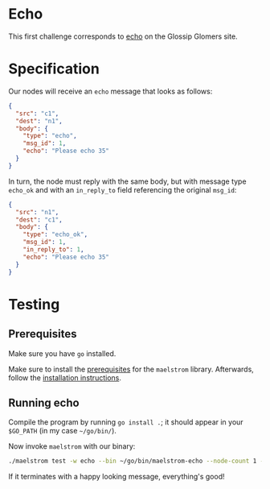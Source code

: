 # Echo

This first challenge corresponds to [echo](https://fly.io/dist-sys/1/) on the
Glossip Glomers site.

# Specification

Our nodes will receive an `echo` message that looks as follows:

```json
{
  "src": "c1",
  "dest": "n1",
  "body": {
    "type": "echo",
    "msg_id": 1,
    "echo": "Please echo 35"
  }
}
```

In turn, the node must reply with the same body, but with message type `echo_ok`
and with an `in_reply_to` field referencing the original `msg_id`:

```json
{
  "src": "n1",
  "dest": "c1",
  "body": {
    "type": "echo_ok",
    "msg_id": 1,
    "in_reply_to": 1,
    "echo": "Please echo 35"
  }
}
```

# Testing

## Prerequisites

Make sure you have `go` installed.

Make sure to install the
[prerequisites](https://github.com/jepsen-io/maelstrom/blob/main/doc/01-getting-ready/index.md#prerequisites)
for the `maelstrom` library. Afterwards, follow the [installation
instructions](https://github.com/jepsen-io/maelstrom/blob/main/doc/01-getting-ready/index.md#installation).

## Running echo

Compile the program by running `go install .`; it should appear in your
`$GO_PATH` (in my case `~/go/bin/`).

Now invoke `maelstrom` with our binary:

```sh
./maelstrom test -w echo --bin ~/go/bin/maelstrom-echo --node-count 1 --time-limit 10
```

If it terminates with a happy looking message, everything's good!
